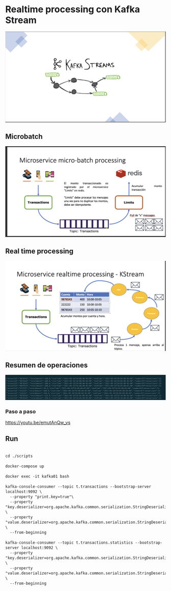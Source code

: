 
# Realtime processing con Kafka Stream

![Kafka Streams](./images/kstreams.png "Architecture")

## Microbatch
![Kafka Streams](./images/microbatch.png "Architecture")

## Real time processing
![Realtime Processing](./images/realtime.png "Realtime Processing")

## Resumen de operaciones
![Realtime Processing](./images/ResumenTX.png "Realtime Processing")

### Paso a paso


https://youtu.be/emutAnQw_vs

## Run

```shell

cd ./scripts

docker-compose up

docker exec -it kafka01 bash

kafka-console-consumer --topic t.transactions --bootstrap-server localhost:9092 \
  --property "print.key=true"\
  --property "key.deserializer=org.apache.kafka.common.serialization.StringDeserializer" \
  --property "value.deserializer=org.apache.kafka.common.serialization.StringDeserializer" \
  --from-beginning

kafka-console-consumer --topic t.transactions.statistics --bootstrap-server localhost:9092 \
  --property "key.deserializer=org.apache.kafka.common.serialization.StringDeserializer" \
  --property "value.deserializer=org.apache.kafka.common.serialization.StringDeserializer" \
  --from-beginning  


```
